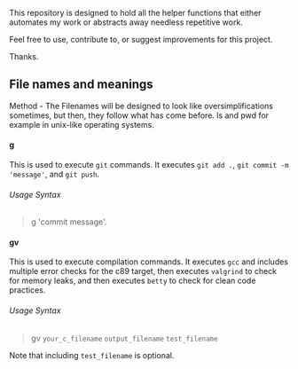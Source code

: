 This repository is designed to hold all the helper functions that either automates my work or abstracts away needless repetitive work.

Feel free to use, contribute to, or suggest improvements for this project.

Thanks.

## File names and meanings
Method - The Filenames will be designed to look like oversimplifications sometimes, but then, they follow what has come before. ls and pwd for example in unix-like operating systems.




#### g
This is used to execute `git` commands. It executes `git add .`, `git commit -m 'message'`, and `git push`.  
###### Usage Syntax  
> g 'commit message'.  



#### gv
This is used to execute compilation commands. It executes `gcc` and includes multiple error checks for the c89 target, then executes `valgrind` to check for memory leaks, and then executes `betty` to check for clean code practices.  
###### Usage Syntax
> gv `your_c_filename` `output_filename` `test_filename`  

Note that including `test_filename` is optional.
